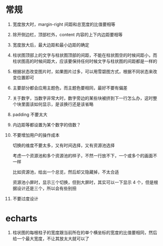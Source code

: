 # 常规

1. 宽度放大时，margin-right 间距和总宽度的比值要相等

2. 除开侧边栏，顶部栏外，content 内容的上下内边距要相等

3. 宽度放大后，最大边距和最小边距的确定

4. 柱状图顶部上的文字与柱状图顶部的间距，不能在柱状图空的时候间距小，而柱状图高的时候间距大，应该要保持任何时候文字与柱状图的间距都是一样的

5. 根据状态改变图片时，如果图片过多，可以用雪碧图方式，根据不同状态来改变位置即可

6. 主要部分都会应用主题色，而主题色要相同，最好不要有偏差

7. 关于数字，当数字非常大时，数字旁边的某些块被挤到下一行怎么办，这时整个块里面该如何显示，是该换行还是该省略

8. padding 不要太大

9. 内边距等都设置为某个数字的倍数？

10. 不要增加用户的操作成本

    切换的维度不要太多，又有时间选择，又有资源池选择

    考虑一个资源池和多个资源池的样子，不然一行放不下，一个或多个的画面不一样

    比如资源池，给出一个总览，然后却又隐藏掉，不太合适

    资源池小屏时，显示三个切换，但到大屏时，其实可以一下显示 4 个，但是根据设计还是三个，所以会有些别扭

11. 不要过度设计

    

# echarts

1. 柱状图的每根柱子的宽度跟当前所在的单个横坐标的宽度的比值要相同，然后给一个最大宽度，不让其放太大就可以了

